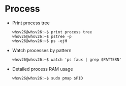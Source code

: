 # Process

- Print process tree
  ```console
  whsv26@whsv26:~$ print process tree
  whsv26@whsv26:~$ pstree -p
  whsv26@whsv26:~$ ps -ejH
  ```

- Watch processes by pattern
  ```console
  whsv26@whsv26:~$ watch 'ps faux | grep $PATTERN'
  ```

- Detailed process RAM usage
  ```console
  whsv26@whsv26:~$ sudo pmap $PID
  ```
